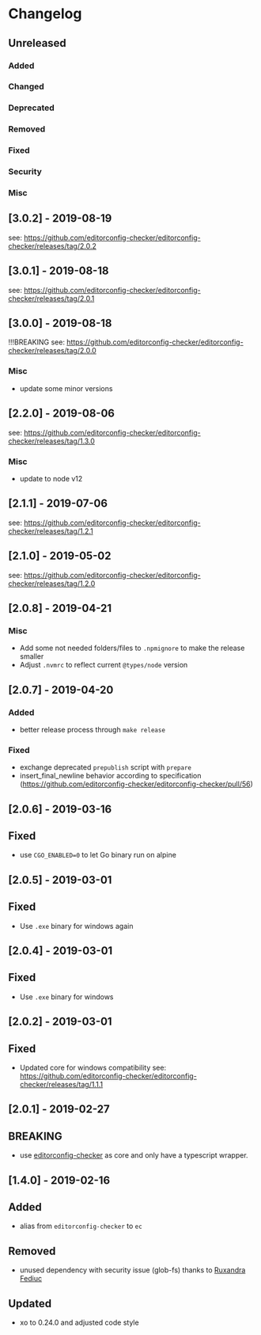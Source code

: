 # Changelog

## Unreleased
### Added
### Changed
### Deprecated
### Removed
### Fixed
### Security
### Misc

## [3.0.2] - 2019-08-19
see: https://github.com/editorconfig-checker/editorconfig-checker/releases/tag/2.0.2

## [3.0.1] - 2019-08-18
see: https://github.com/editorconfig-checker/editorconfig-checker/releases/tag/2.0.1

## [3.0.0] - 2019-08-18
!!!BREAKING
see: https://github.com/editorconfig-checker/editorconfig-checker/releases/tag/2.0.0

### Misc
* update some minor versions

## [2.2.0] - 2019-08-06
see: https://github.com/editorconfig-checker/editorconfig-checker/releases/tag/1.3.0
### Misc
* update to node v12

## [2.1.1] - 2019-07-06
see: https://github.com/editorconfig-checker/editorconfig-checker/releases/tag/1.2.1

## [2.1.0] - 2019-05-02
see: https://github.com/editorconfig-checker/editorconfig-checker/releases/tag/1.2.0

## [2.0.8] - 2019-04-21
### Misc
* Add some not needed folders/files to `.npmignore` to make the release smaller
* Adjust `.nvmrc` to reflect current `@types/node` version

## [2.0.7] - 2019-04-20
### Added
* better release process through `make release`
### Fixed
* exchange deprecated `prepublish` script with `prepare`
* insert_final_newline behavior according to specification (https://github.com/editorconfig-checker/editorconfig-checker/pull/56)


## [2.0.6] - 2019-03-16
## Fixed
- use `CGO_ENABLED=0` to let Go binary run on alpine

## [2.0.5] - 2019-03-01
## Fixed
- Use `.exe` binary for windows again

## [2.0.4] - 2019-03-01
## Fixed
- Use `.exe` binary for windows

## [2.0.2] - 2019-03-01
## Fixed
- Updated core for windows compatibility see: https://github.com/editorconfig-checker/editorconfig-checker/releases/tag/1.1.1

## [2.0.1] - 2019-02-27
## BREAKING
- use [editorconfig-checker](https://github.com/editorconfig-checker/editorconfig-checker) as core and only have a typescript wrapper.

## [1.4.0] - 2019-02-16
## Added
- alias from `editorconfig-checker` to `ec`

## Removed
- unused dependency with security issue (glob-fs) thanks to [Ruxandra Fediuc](https://github.com/ruxandrafed)

## Updated
- xo to 0.24.0 and adjusted code style

